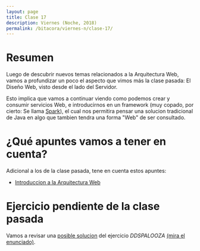 ```yaml
---
layout: page
title: Clase 17
description: Viernes (Noche, 2018)
permalink: /bitacora/viernes-n/clase-17/
---
```


# Resumen

Luego de descubrir nuevos temas relacionados a la Arquitectura Web, vamos a profundizar un poco el aspecto que vimos más la clase pasada: El Diseño Web, visto desde el lado del Servidor.

Esto implica que vamos a continuar viendo como podemos crear y consumir servicios Web, e introducirnos en un framework (muy copado, por cierto: Se llama [Spark](http://sparkjava.com/documentation#getting-started)), el cual nos permitira pensar una solucion tradicional de Java en algo que tambien tendra una forma "Web" de ser consultado.

# ¿Qué apuntes vamos a tener en cuenta?

Adicional a los de la clase pasada, tene en cuenta estos apuntes:

- [Introduccion a la Arquitectura Web](https://docs.google.com/document/d/1LBqAhXPzn-aeN5BIRZBmIrU5RKiYvySyWH-2Jkn-kJw/edit#)

# Ejercicio pendiente de la clase pasada

Vamos a revisar una [posible solucion](https://documenter.getpostman.com/view/3103878/RWgjYLwq) del ejercicio _DDSPALOOZA_ [(mira el enunciado)](https://docs.google.com/document/d/1lNQERQZuWsve0k7VUVVPtliX9aR6JE0NC8tamYON_9A/edit).
